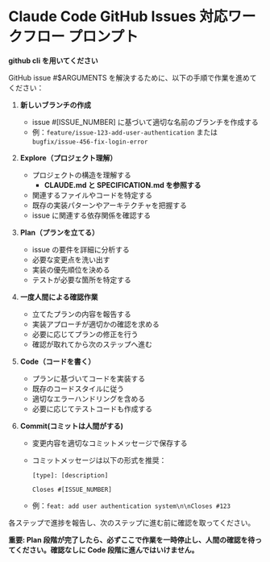 # Claude Code GitHub Issues 対応ワークフロー プロンプト

**github cli を用いてください**

GitHub issue #$ARGUMENTS を解決するために、以下の手順で作業を進めてください：

1. **新しいブランチの作成**

   - issue #[ISSUE_NUMBER] に基づいて適切な名前のブランチを作成する
   - 例：`feature/issue-123-add-user-authentication` または `bugfix/issue-456-fix-login-error`

2. **Explore（プロジェクト理解）**

   - プロジェクトの構造を理解する
     - **CLAUDE.md と SPECIFICATION.md を参照する**
   - 関連するファイルやコードを特定する
   - 既存の実装パターンやアーキテクチャを把握する
   - issue に関連する依存関係を確認する

3. **Plan（プランを立てる）**

   - issue の要件を詳細に分析する
   - 必要な変更点を洗い出す
   - 実装の優先順位を決める
   - テストが必要な箇所を特定する

4. **一度人間による確認作業**

   - 立てたプランの内容を報告する
   - 実装アプローチが適切かの確認を求める
   - 必要に応じてプランの修正を行う
   - 確認が取れてから次のステップへ進む

5. **Code（コードを書く）**

   - プランに基づいてコードを実装する
   - 既存のコードスタイルに従う
   - 適切なエラーハンドリングを含める
   - 必要に応じてテストコードも作成する

6. **Commit(コミットは人間がする)**

   - 変更内容を適切なコミットメッセージで保存する
   - コミットメッセージは以下の形式を推奨：

     ```
     [type]: [description]

     Closes #[ISSUE_NUMBER]
     ```

   - 例：`feat: add user authentication system\n\nCloses #123`

各ステップで進捗を報告し、次のステップに進む前に確認を取ってください。

**重要: Plan 段階が完了したら、必ずここで作業を一時停止し、人間の確認を待ってください。確認なしに Code 段階に進んではいけません。**
